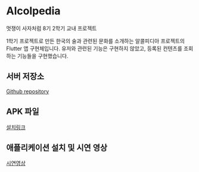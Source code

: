 # Alcolpedia

멋쟁이 사자처럼 8기 2학기 교내 프로젝트  

1학기 프로젝트로 만든 한국의 술과 관련된 문화를 소개하는 알콜피디아 프로젝트의 Flutter 앱 구현체입니다. 유저와 관련된 기능은 구현하지 않았고, 등록된 컨텐츠를 조회하는 기능들을 구현했습니다.

## 서버 저장소

[Github repository](https://github.com/rlwjd4177/alcolpedia)

## APK 파일

[설치링크](./docs/alcolpedia.apk)

## 애플리케이션 설치 및 시연 영상

[시연영상](./docs/시연영상.mp4)